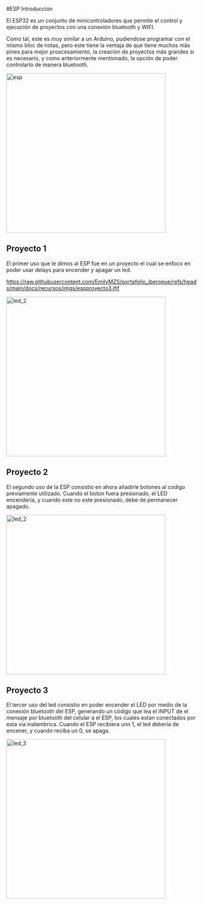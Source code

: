 #ESP Introducción

El ESP32 es un conjunto de minicontroladores que permite el control y ejecución de proyectos con una conexión bluetooth y WIFI.

Como tal, este es muy similar a un Arduino, pudiendose programar con el mismo bloc de notas, pero este tiene la ventaja de que tiene muchos más pines para mejor proscesamiento, la creación de proyectos más grandes si es necesario, y como anteriormente mentionado, la opción de poder controlarlo de manera bluetooth.

<img src="[(https://github.com/EmilyMZS/portafolio_iberopue/blob/main/docs/recursos/imgs/esp.jpg)]" alt="esp" width="420">

## Proyecto 1

El primer uso que le dimos al ESP fue en un proyecto el cual se enfoco en poder usar delays para encender y apagar un led.

https://raw.githubusercontent.com/EmilyMZS/portafolio_iberopue/refs/heads/main/docs/recursos/imgs/espproyecto3.jfif

<img src="[(https://raw.githubusercontent.com/EmilyMZS/portafolio_iberopue/refs/heads/main/docs/recursos/imgs/espproyecto3.jfif)]" alt="led_2" width="420">

## Proyecto 2

El segundo uso de la ESP consistio en ahora añadirle botones al codigo previamente utilizado. Cuando el boton fuera presionado, el LED encendería, y cuando este no este presionado, debe de permanecer apagado.

<img src="[(https://github.com/EmilyMZS/portafolio_iberopue/blob/main/docs/recursos/imgs/espproyecto2.jfif)]" alt="led_2" width="420">

## Proyecto 3

El tercer uso del led consistio en poder encender el LED por medio de la conexión bluetooth del ESP, generando un código que lea el INPUT de el mensaje por bluetooth del celular a el ESP, los cuales estan conectados por esta via inalambrica. Cuando el ESP recibiera unn 1, el led debería de encener, y cuando reciba un 0, se apaga.

<img src="[(https://github.com/EmilyMZS/portafolio_iberopue/blob/main/docs/recursos/imgs/espproyecto1.jfif)]" alt="led_3" width="420">
